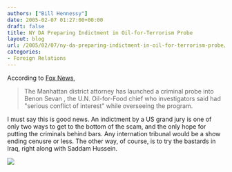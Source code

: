 ```yaml
---
authors: ["Bill Hennessy"]
date: 2005-02-07 01:27:00+00:00
draft: false
title: NY DA Preparing Indictment in Oil-for-Terrorism Probe
layout: blog
url: /2005/02/07/ny-da-preparing-indictment-in-oil-for-terrorism-probe/
categories:
- Foreign Relations
---
```


According to [Fox News](https://www.foxnews.com/story/0,2933,146503,00.html), 




> 

> 
> The Manhattan district attorney has launched a criminal probe into Benon Sevan , the U.N. Oil-for-Food chief who investigators said had "serious conflict of interest" while overseeing the program. 
> 
> 




I must say this is good news. An indictment by a US grand jury is one of only two ways to get to the bottom of the scam, and the only hope for putting the criminals behind bars. Any internation tribunal would be a show ending cenusre or less. The other way, of course, is to try the bastards in Iraq, right along with Saddam Hussein.







![](https://blog.billhennessy.com/aggbug.aspx?PostID=1025)

